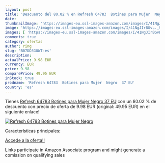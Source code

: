 ```yaml
---
layout: post
title: 'Descuento del 80.02 % en Refresh 64783  Botines para Mujer  Negro'
date: 
thumbnailImage: 'https://images-eu.ssl-images-amazon.com/images/I/41NgJIrBGvL._SL200_.jpg'
image: 'https://images-eu.ssl-images-amazon.com/images/I/41NgJIrBGvL._SL200_.jpg'
images: [ 'https://images-eu.ssl-images-amazon.com/images/I/41NgJIrBGvL._SL200_.jpg' ]
comments: true
category: ofertas
author: ring
slug: 'B07DD3G8WT-es'
description:
actualPrice: 9.98 EUR
currency: EUR
price: 9.98
comparePrice: 49.95 EUR
inStock: true
prodname: 'Refresh 64783  Botines para Mujer  Negro  37 EU'
country: 'es'
---
```


Tienes [Refresh 64783  Botines para Mujer  Negro  37 EU](https://www.amazon.es/dp/B07DD3G8WT/?tag=tolees-21) con un 80.02 % de descuento con precio de oferta de 9.98 EUR (original: 49.95 EUR) en el siguiente enlace!

[![Refresh 64783  Botines para Mujer  Negro](https://images-eu.ssl-images-amazon.com/images/I/41NgJIrBGvL._SL200_.jpg)](https://www.amazon.es/dp/B07DD3G8WT/?tag=tolees-21)

Características principales:


[Accede a la oferta!!](https://www.amazon.es/dp/B07DD3G8WT/?tag=tolees-21)

Links participate in Amazon Associate program and might generate a comission on qualifying sales


